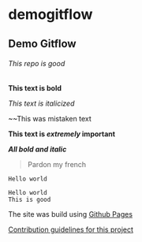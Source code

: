 # demogitflow
## Demo Gitflow
###### This repo is good

**This text is bold**

*This text is italicized*

~~This was mistaken text

**This text is _extremely_ important**

***All bold and italic***

> Pardon my french

`Hello
world
`

```
Hello world
This is good

```

The site was build using [Github Pages](www.google.com)

[Contribution guidelines for this project](../first.txt)
